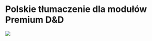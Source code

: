 # Polskie tłumaczenie dla modułów Premium D&D

![](https://img.shields.io/github/v/release/Lioheart/DnD-Premium)
